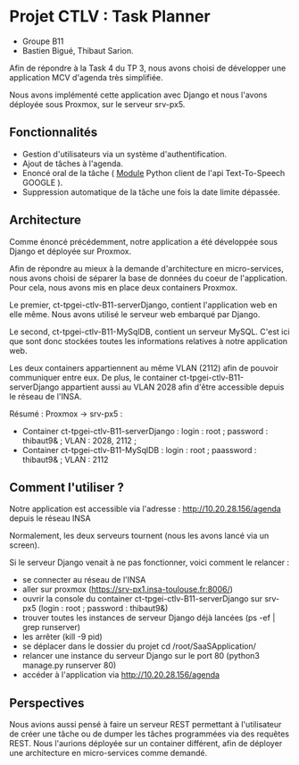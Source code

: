 # Projet CTLV : Task Planner

* Groupe B11 
* Bastien Bigué, Thibaut Sarion.


Afin de répondre à la Task 4 du TP 3, nous avons choisi de développer une application MCV d'agenda très simplifiée. 

Nous avons implémenté cette application avec Django et nous l'avons déployée sous Proxmox, sur le serveur srv-px5. 


## Fonctionnalités

* Gestion d'utilisateurs via un système d'authentification.
* Ajout de tâches à l'agenda.
* Enoncé oral de la tâche ( [Module](https://github.com/pndurette/gTTS) Python client de l'api Text-To-Speech GOOGLE ).
* Suppression automatique de la tâche une fois la date limite dépassée.

## Architecture

Comme énoncé précédemment, notre application a été développée sous Django et déployée sur Proxmox. 

Afin de répondre au mieux à la demande d'architecture en micro-services, nous avons choisi de séparer la base de données du coeur de l'application. Pour cela, nous avons mis en place deux containers Proxmox.

Le premier, ct-tpgei-ctlv-B11-serverDjango, contient l'application web en elle même. Nous avons utilisé le serveur web embarqué par Django.

Le second, ct-tpgei-ctlv-B11-MySqlDB, contient un serveur MySQL. C'est ici que sont donc stockées toutes les informations relatives à notre application web.

Les deux containers appartiennent au même VLAN (2112) afin de pouvoir communiquer entre eux. De plus, le container ct-tpgei-ctlv-B11-serverDjango appartient aussi au VLAN 2028 afin d'être accessible depuis le réseau de l'INSA. 


Résumé : 
Proxmox -> srv-px5 : 
* Container ct-tpgei-ctlv-B11-serverDjango : login : root ; password : thibaut9& ; VLAN : 2028, 2112 ; 
* Container ct-tpgei-ctlv-B11-MySqlDB : login : root ; paassword : thibaut9& ; VLAN : 2112


## Comment l'utiliser ? 

Notre application est accessible via l'adresse : http://10.20.28.156/agenda depuis le réseau INSA

Normalement, les deux serveurs tournent (nous les avons lancé via un screen).

Si le serveur Django venait à ne pas fonctionner, voici comment le relancer : 

* se connecter au réseau de l'INSA
* aller sur proxmox (https://srv-px1.insa-toulouse.fr:8006/)
* ouvrir la console du container ct-tpgei-ctlv-B11-serverDjango sur srv-px5 (login : root ; password : thibaut9&)
* trouver toutes les instances de serveur Django déjà lancées (ps -ef | grep runserver)
* les arrêter (kill -9 pid)
* se déplacer dans le dossier du projet cd /root/SaaSApplication/
* relancer une instance du serveur Django sur le port 80 (python3 manage.py runserver 80)
* accéder à l'application via http://10.20.28.156/agenda


## Perspectives

Nous avions aussi pensé à faire un serveur REST permettant à l'utilisateur de créer une tâche ou de dumper les tâches programmées via des requêtes REST. Nous l'aurions déployée sur un container différent, afin de déployer une architecture en micro-services comme demandé. 
